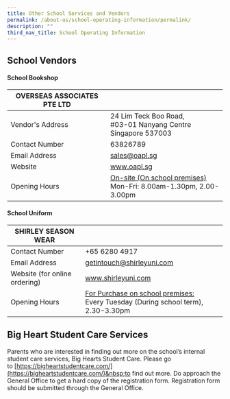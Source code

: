 ```yaml
---
title: Other School Services and Vendors
permalink: /about-us/school-operating-information/permalink/
description: ""
third_nav_title: School Operating Information
---
```

## **School Vendors**

#### **School Bookshop**<br>

| OVERSEAS ASSOCIATES PTE LTD |  | 
| -------- | -------- | 
| Vendor's Address    | 24 Lim Teck Boo Road, <br> #03-01 Nanyang Centre <br> Singapore 537003     | 
| Contact Number | 63826789 |
| Email Address | sales@oapl.sg |
| Website | www.oapl.sg |
| Opening Hours | <u>On-site (On school premises)</u><br> Mon-Fri: 8.00am-1.30pm, 2.00-3.00pm | 


#### **School Uniform**<br>

| SHIRLEY SEASON WEAR |  | 
| -------- | -------- | 
| Contact Number | +65 6280 4917 |
| Email Address | getintouch@shirleyuni.com |
| Website (for online ordering) | www.shirleyuni.com |
| Opening Hours | <u>For Purchase on school premises:</u><br>  Every Tuesday (During school term), 2.30-3.30pm |


## **Big Heart Student Care Services**

Parents who are interested in finding out more on the school’s internal student care services, Big Hearts Student Care. Please go to&nbsp;[https://bigheartstudentcare.com/](https://bigheartstudentcare.com/)&nbsp;to find out more. Do approach the General Office to get a hard copy of the registration form. Registration form should be submitted through the General Office.

